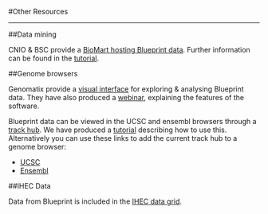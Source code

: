 #Other Resources
***

##Data mining 

CNIO & BSC provide a [BioMart hosting Blueprint data](http://blueprint.bsc.es/). Further information can be found in the [tutorial](http://www.blueprint-epigenome.eu/UserFiles/file/Protocols/biomart_tutorial.pdf).  

##Genome browsers

Genomatix provide a [visual interface](http://blueprint.genomatix.de/) for exploring & analysing Blueprint data. They have also produced a [webinar](http://www.youtube.com/watch?v=S6SAjCUR1eo&feature=youtu.be), explaining the features of the software. 

Blueprint data can be viewed in the UCSC and ensembl browsers through a [track hub](http://genome.ucsc.edu/goldenPath/help/hgTrackHubHelp.html). We have produced a [tutorial](http://ftp.ebi.ac.uk/pub/databases/blueprint/trackhub_tutorial.pdf) describing how to use this. Alternatively you can use these links to add the current track hub to a genome browser:
  
 - [UCSC](http://genome.ucsc.edu/cgi-bin/hgTracks?db=hg19&hubUrl=http://ftp.ebi.ac.uk/pub/databases/blueprint/releases/current_release/homo_sapiens/hub/hub.txt)
 - [Ensembl](http://grch37.ensembl.org/Homo_sapiens/Location/View?g=ENSG00000130544;contigviewbottom=url:http://ftp.ebi.ac.uk/pub/databases/blueprint/releases/current_release/homo_sapiens/hub/hub.txt;format=DATAHUB;menu=Blueprint)

##IHEC Data

Data from Blueprint is included in the [IHEC data grid](http://epigenomesportal.ca/ihec/).